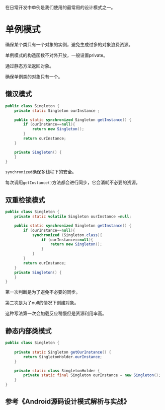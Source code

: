 在日常开发中单例是我们使用的最常用的设计模式之一。

# 单例模式

确保某个类只有一个对象的实例，避免生成过多的对象浪费资源。

单例模式的构造函数不对外开放，一般设置private。

通过静态方法返回对象。

确保单例类的对象只有一个。

## 懒汉模式

```java
public class Singleton {
    private static Singleton ourInstance ;

    public static synchronized Singleton getInstance() {
        if (ourInstance==null){
            return new Singleton();
        }
        return ourInstance;
    }

    private Singleton() {
    }
}
```

`synchronized`确保多线程下的安全。

每次调用`getInstance()`方法都会进行同步，它会消耗不必要的资源。

## 双重检锁模式

```java
public class Singleton {
    private static volatile Singleton ourInstance =null;

    public static synchronized Singleton getInstance() {
        if (ourInstance==null){
            synchronized (Singleton.class){
                if (ourInstance==null){
                    return new Singleton();
                }
            }
        }
        return ourInstance;
    }
    private Singleton() {
    }
}
```

第一次判断是为了避免不必要的同步。

第二次是为了null的情况下创建对象。

这种写法第一次会加载反应稍慢但是资源利用率高。

## 静态内部类模式

```java
public class Singleton {
  
    private static Singleton getOurInstance() {
        return SingletonHolder.ourInstance;
    }

    private static class SingletonHolder {
        private static final Singleton ourInstance = new Singleton();
    }
}
```

## 参考《Android源码设计模式解析与实战》